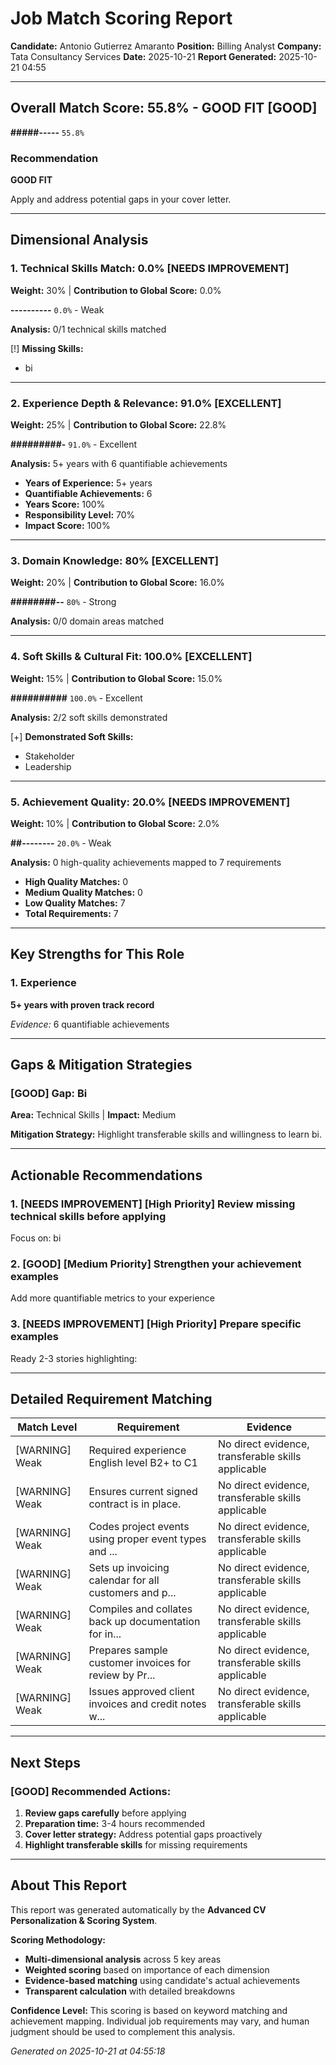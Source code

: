 # Job Match Scoring Report

**Candidate:** Antonio Gutierrez Amaranto
**Position:** Billing Analyst
**Company:** Tata Consultancy Services
**Date:** 2025-10-21
**Report Generated:** 2025-10-21 04:55

---

## Overall Match Score: 55.8% - GOOD FIT [GOOD]

**#####-----** `55.8%`

### Recommendation
**GOOD FIT**

Apply and address potential gaps in your cover letter.

---

## Dimensional Analysis

### 1. Technical Skills Match: 0.0% [NEEDS IMPROVEMENT]
**Weight:** 30% | **Contribution to Global Score:** 0.0%

**----------** `0.0%` - Weak

**Analysis:** 0/1 technical skills matched

[!] **Missing Skills:**
- bi

---

### 2. Experience Depth & Relevance: 91.0% [EXCELLENT]
**Weight:** 25% | **Contribution to Global Score:** 22.8%

**#########-** `91.0%` - Excellent

**Analysis:** 5+ years with 6 quantifiable achievements

- **Years of Experience:** 5+ years
- **Quantifiable Achievements:** 6
- **Years Score:** 100%
- **Responsibility Level:** 70%
- **Impact Score:** 100%

---

### 3. Domain Knowledge: 80% [EXCELLENT]
**Weight:** 20% | **Contribution to Global Score:** 16.0%

**########--** `80%` - Strong

**Analysis:** 0/0 domain areas matched

---

### 4. Soft Skills & Cultural Fit: 100.0% [EXCELLENT]
**Weight:** 15% | **Contribution to Global Score:** 15.0%

**##########** `100.0%` - Excellent

**Analysis:** 2/2 soft skills demonstrated

[+] **Demonstrated Soft Skills:**
- Stakeholder
- Leadership

---

### 5. Achievement Quality: 20.0% [NEEDS IMPROVEMENT]
**Weight:** 10% | **Contribution to Global Score:** 2.0%

**##--------** `20.0%` - Weak

**Analysis:** 0 high-quality achievements mapped to 7 requirements

- **High Quality Matches:** 0
- **Medium Quality Matches:** 0
- **Low Quality Matches:** 7
- **Total Requirements:** 7

---

## Key Strengths for This Role

### 1. Experience

**5+ years with proven track record**

*Evidence:* 6 quantifiable achievements

---

## Gaps & Mitigation Strategies

### [GOOD] Gap: Bi
**Area:** Technical Skills | **Impact:** Medium

**Mitigation Strategy:** Highlight transferable skills and willingness to learn bi.

---

## Actionable Recommendations

### 1. [NEEDS IMPROVEMENT] [High Priority] Review missing technical skills before applying

Focus on: bi

### 2. [GOOD] [Medium Priority] Strengthen your achievement examples

Add more quantifiable metrics to your experience

### 3. [NEEDS IMPROVEMENT] [High Priority] Prepare specific examples

Ready 2-3 stories highlighting: 

---

## Detailed Requirement Matching

| Match Level | Requirement | Evidence |
|------------|------------|----------|
| [WARNING] Weak | Required experience English level B2+ to C1 | No direct evidence, transferable skills applicable |
| [WARNING] Weak | Ensures current signed contract is in place. | No direct evidence, transferable skills applicable |
| [WARNING] Weak | Codes project events using proper event types and ... | No direct evidence, transferable skills applicable |
| [WARNING] Weak | Sets up invoicing calendar for all customers and p... | No direct evidence, transferable skills applicable |
| [WARNING] Weak | Compiles and collates back up documentation for in... | No direct evidence, transferable skills applicable |
| [WARNING] Weak | Prepares sample customer invoices for review by Pr... | No direct evidence, transferable skills applicable |
| [WARNING] Weak | Issues approved client invoices and credit notes w... | No direct evidence, transferable skills applicable |

---

## Next Steps

### [GOOD] Recommended Actions:

1. **Review gaps carefully** before applying
2. **Preparation time:** 3-4 hours recommended
3. **Cover letter strategy:** Address potential gaps proactively
4. **Highlight transferable skills** for missing requirements

---

## About This Report

This report was generated automatically by the **Advanced CV Personalization & Scoring System**.

**Scoring Methodology:**
- **Multi-dimensional analysis** across 5 key areas
- **Weighted scoring** based on importance of each dimension
- **Evidence-based matching** using candidate's actual achievements
- **Transparent calculation** with detailed breakdowns

**Confidence Level:** This scoring is based on keyword matching and achievement mapping. 
Individual job requirements may vary, and human judgment should be used to complement this analysis.

*Generated on 2025-10-21 at 04:55:18*
